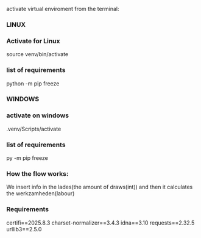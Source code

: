 activate virtual enviroment from the terminal:

### LINUX ###

### Activate for Linux
source venv/bin/activate

### list of requirements
python -m pip freeze

### WINDOWS ###

### activate on windows 
.venv/Scripts/activate

### list of requirements
py -m pip freeze

### How the flow works:
We insert info in the lades(the amount of draws(int)) and then it calculates the 
werkzamheden(labour)

### Requirements ###

certifi==2025.8.3
charset-normalizer==3.4.3
idna==3.10
requests==2.32.5
urllib3==2.5.0